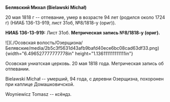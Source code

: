 **Белявский Михал (Bielawski Michał)**

20 мая 1818 г -- отпевание, умер в возрасте 94 лет (родился около 1724
г) (НИАБ 136-13-919, лист 31об, №8/1818-у (ориг)).

**НИАБ 136-13-919:** Лист 31об. **Метрическая запись №8/1818-у (ориг).**

![](./Осовская волость/Озерщизна/Белявские/media/2b5c3f5631d43afb9bafd40ece6bc08cad63df33.png){width="6.496527777777778in"
height="1.136111111111111in"}

Осовская униатская церковь. 20 мая 1818 года. Метрическая запись об
отпевании.

Bielawski Michał -- умерший, 94 года, с деревни Озерщизна, похоронен при
каплице Домашковичской.

Woyniewicz Tomasz -- ксёндз.
